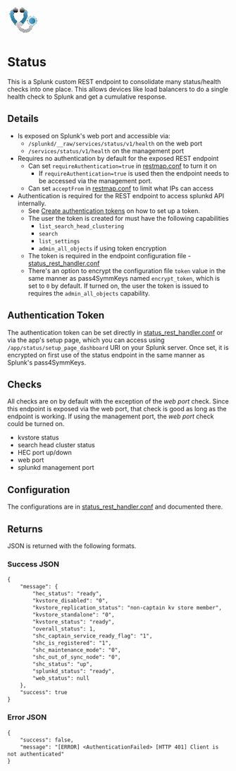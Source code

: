 ![Status Splunk app](static/appIcon_2x.png?)
# Status
This is a Splunk custom REST endpoint to consolidate many status/health checks into one place. This allows devices like load balancers to do a single health check to Splunk and get a cumulative response.

## Details
* Is exposed on Splunk's web port and accessible via:
    * `/splunkd/__raw/services/status/v1/health` on the web port
    * `/services/status/v1/health` on the management port
* Requires no authentication by default for the exposed REST endpoint
    * Can set `requireAuthentication=true` in [restmap.conf](default/restmap.conf) to turn it on
        * If `requireAuthentication=true` is used then the endpoint needs to be accessed via the management port.
    * Can set `acceptFrom` in [restmap.conf](default/restmap.conf) to limit what IPs can access
* Authentication is required for the REST endpoint to access splunkd API internally.
    * See [Create authentication tokens](https://docs.splunk.com/Documentation/Splunk/latest/Security/CreateAuthTokens) on how to set up a token.
    * The user the token is created for must have the following capabilities
        * `list_search_head_clustering`
        * `search`
        * `list_settings`
        * `admin_all_objects` if using token encryption
    * The token is required in the endpoint configuration file - [status_rest_handler.conf](default/status_rest_handler.conf)
    * There's an option to encrypt the configuration file `token` value in the same manner as pass4SymmKeys named `encrypt_token`, which is set to `0` by default. If turned on, the user the token is issued to requires the `admin_all_objects` capability.

## Authentication Token
The authentication token can be set directly in [status_rest_handler.conf](default/status_rest_handler.conf) or via the app's setup page, which you can access using `/app/status/setup_page_dashboard` URI on your Splunk server. Once set, it is encrypted on first use of the status endpoint in the same manner as Splunk's pass4SymmKeys.

## Checks
All checks are on by default with the exception of the *web port* check. Since this endpoint is exposed via the web port, that check is good as long as the endpoint is working. If using the management port, the *web port* check could be turned on.
* kvstore status
* search head cluster status
* HEC port up/down
* web port
* splunkd management port

## Configuration
The configurations are in [status_rest_handler.conf](default/status_rest_handler.conf) and documented there.

## Returns
JSON is returned with the following formats.

### Success JSON
```
{
    "message": {
        "hec_status": "ready",
        "kvstore_disabled": "0",
        "kvstore_replication_status": "non-captain kv store member",
        "kvstore_standalone": "0",
        "kvstore_status": "ready",
        "overall_status": 1,
        "shc_captain_service_ready_flag": "1",
        "shc_is_registered": "1",
        "shc_maintenance_mode": "0",
        "shc_out_of_sync_node": "0",
        "shc_status": "up",
        "splunkd_status": "ready",
        "web_status": null
    },
    "success": true
}
```

### Error JSON
```
{
    "success": false,
    "message": "[ERROR] <AuthenticationFailed> [HTTP 401] Client is not authenticated"
}
```

